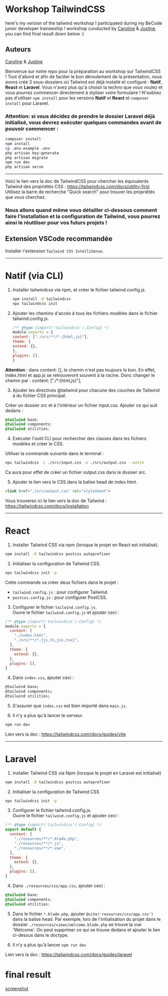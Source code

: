 # Workshop TailwindCSS

here's my version of the tailwind workshop I participated during my BeCode junior developer traineeship ! workshop cunducted by [Caroline](https://github.com/Caroline1123) & [Justine](https://github.com/Justine-Frigo). you can find final result down below :) 





## Auteurs
[Caroline](https://github.com/Caroline1123) & [Justine](https://github.com/Justine-Frigo)





Bienvenue sur notre repo pour la préparation au workshop sur TailwindCSS ! Tout d'abord et afin de facilier le bon déroulement de la présentation, nous avons créé 3 sous-dossiers où Tailwind est déjà installé et configuré : **Natif**, **React** et **Laravel**. Vous n'avez plus qu'à choisir la techno que vous voulez et vous pourrez commencer directement à styliser votre formulaire ! N'oubliez pas d'utiliser `npm install` pour les versions **Natif** et **React** et `composer install` pour Laravel.  

### **Attention**: si vous décidez de prendre le dossier Laravel déjà initialisé, vous devrez exécuter quelques commandes avant de pouvoir commencer :
```bash
composer install
npm install
cp .env.example .env
php artisan key:generate
php artisan migrate
npm run dev
php artisan serve
```
---

Voici le lien vers la doc de TailwindCSS pour chercher les équivalents Tailwind des propriétés CSS : https://tailwindcss.com/docs/utility-first  
Utilisez la barre de recherche "Quick search" pour trouver les propriétés que vous cherchez. 

### Nous allons quand même vous détailler ci-dessous comment faire l'installation et la configuration de Tailwind, vous pourrez ainsi le réutiliser pour vos futurs projets !

## Extension VSCode recommandée

Installer l'extension `Tailwind CSS IntelliSense`. 

---

# Natif (via CLI)

1. Installer tailwindcss via npm, et créer le fichier tailwind.config.js.

    ```bash
    npm install -D tailwindcss
    npx tailwindcss init
    ```

2. Ajouter les chemins d'accès à tous les fichiers modèles dans le fichier tailwind.config.js.

    ```js
    /** @type {import('tailwindcss').Config} */
    module.exports = {
    content: ["./src/**/*.{html,js}"],
    theme: {
    extend: {},
    },
    plugins: [],
    }
    ```

**Attention** : dans content: [], le chemin n'est pas toujours le bon. En effet, index.html et app.js se retrouveront souvent à la racine. Donc changer le chemin par : content: ["./*.{html,js}"],

3. Ajouter les directives @tailwind pour chacune des couches de Tailwind à du fichier CSS principal.

Créer un dossier src et à l'intérieur un fichier input.css. Ajouter ce qui suit dedans :

```css
@tailwind base;
@tailwind components;
@tailwind utilities;
```

4. Exécuter l'outil CLI pour rechercher des classes dans les fichiers modèles et créer le CSS.

Utiliser la commande suivante dans le terminal :

```bash
npx tailwindcss -i ./src/input.css -o ./src/output.css --watch
```

Ca aura pour effet de créer un fichier output.css dans le dossier src.

5. Ajouter le lien vers le CSS dans la balise head de index.html.

```html
<link href="./src/output.css" rel="stylesheet">
```

Vous trouverez ici le lien vers la doc de Tailwind : https://tailwindcss.com/docs/installation

---

# React

1. Installer Tailwind CSS via npm (lorsque le projet en React est initialisé).

```bash
npm install -D tailwindcss postcss autoprefixer
```

2. Initialiser la configuration de Tailwind CSS.

```bash
npx tailwindcss init -p
```

Cette commande va créer deux fichiers dans le projet :

- `tailwind.config.js` : pour configurer Tailwind.
- `postcss.config.js` : pour configurer PostCSS.

3. Configurer le fichier `tailwind.config.js`.  
Ouvre le fichier `tailwind.config.js` et ajouter ceci :

```js
/** @type {import('tailwindcss').Config} */
module.exports = {
  content: [
    "./index.html",
    "./src/**/*.{js,ts,jsx,tsx}",
  ],
  theme: {
    extend: {},
  },
  plugins: [],
}
```

4. Dans `index.css`, ajouter ceci :

```bash
@tailwind base;
@tailwind components;
@tailwind utilities;
```

5. S'assurer que `index.css` est bien importé dans `main.js`.

6. Il n'y a plus qu'à lancer le serveur.

```bash
npm run dev
```

Lien vers la doc : https://tailwindcss.com/docs/guides/vite

---

# Laravel

1. Installer Tailwind CSS via Npm (lorsque le projet en Laravel est initialisé)

```bash
npm install -D tailwindcss postcss autoprefixer
```

2. Initialiser la configuration de Tailwind CSS

```bash
npx tailwindcss init -p
```

3. Configurer le fichier tailwind.config.js.  
Ouvre le fichier `tailwind.config.js` et ajouter ceci :

```js
/** @type {import('tailwindcss').Config} */
export default {
  content: [
    "./resources/**/*.blade.php",
    "./resources/**/*.js",
    "./resources/**/*.vue",
  ],
  theme: {
    extend: {},
  },
  plugins: [],
}
```

4. Dans `./resources/css/app.css`, ajouter ceci :

```css
@tailwind base;
@tailwind components;
@tailwind utilities;
```

5. Dans le fichier `*.blade.php`, ajouter  `@vite('resources/css/app.css')` dans la balise head. Par exemple, lors de l'initialisation du projet dans le dossier `./resources/views/welcome.blade.php` se trouve la vue 'Welcome'. On peut supprimer ce qui se trouve dedans et ajouter le lien ci-dessus dans le doctype.

6. Il n'y a plus qu'à lancer `npm run dev`

Lien vers la doc : https://tailwindcss.com/docs/guides/laravel

# final result 
[screenshot](screenshot.png)
